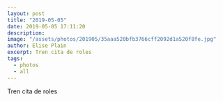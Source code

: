 ```yaml
---
layout: post
title: "2019-05-05"
date: 2019-05-05 17:11:20
description: 
image: "/assets/photos/201905/35aaa520bfb3766cff2092d1a520f8fe.jpg"
author: Elise Plain
excerpt: Tren cita de roles
tags: 
  - photos
  - all
---
```


Tren cita de roles
<p></p>
